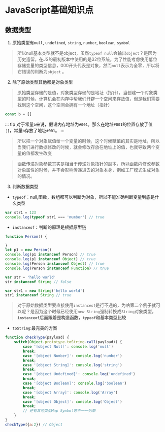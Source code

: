 # JavaScript基础知识点
## 数据类型
1. 原始类型有`null`, `undefined`, `string`, `number`, `boolean`, `symbol`

> 所以null基本类型就不是object，虽然`typeof null`会输出`object`？是因为历史遗留。在JS的最初版本中使用的是32位系统，为了性能考虑使用低位存储变量的类型信息，000开头代表是对象，然而`null`表示为全零，所以将它错误的判断为`object` 。

2. 除了原始类型其他都是对象类型
> 原始类型存储的是值，对象类型存储的是地址（指针）。当创建一个对象类型的时候，计算机会在内存中帮我们开辟一个空间来存放值，但是我们需要找到这个空间，这个空间会拥有一个地址（指针）
```js
const b = []
```
::: tip
对于常量`b`来说，假设内存地址为`#001`，那么在地址`#001`的位置存放了值`[]`，常量`b`存放了地址`#001`。
:::

> 所以把一个对象赋值给一个变量的时候，这个时候赋值的其实是地址，所以当我们进行数据修改的时候，就会修改存放在地址上的值，也就导致两个变量的值都发生改变

> 函数传递对象参数其实是相当于传递对象指针的副本，所以函数内修改参数对象属性的时候，并不会影响传递进去的对象本身，例如工厂模式生成对象的情况。

3. 判断数据类型
- `typeof`：null,函数，数组都可以判断为对象，所以不能准确判断变量到底是什么类型
```js
var str1 = 123
console.log(typeof str1 === 'number') // true
```
- `instanceof`：判断的原理是根据原型链
```js
function Person() {

}
let p1 = new Person()
console.log(p1 instanceof Person) // true
console.log(p1 instanceof Object) // true
console.log(Person instanceof Object) // true
console.log(Person instanceof Function) // true
```
```js
var str = 'hello world'
str instanceof String // false

var str1 = new String('hello world')
str1 instanceof String // true
```
> 对于原始数据类型要直接使用`instanceof`是行不通的，为啥第二个例子就可以呢？是因为这个时候已经使用`new String`强制转换成`String`对象类型。**`instanceof`后面跟着是构造函数，`typeof`和基本类型比较**

- `toString`:最完美的方案
```js
function checkType(payload) {
    switch(Object.prototype.toString.call(payload)) {
        case '[object Null]': console.log('null')
        break;
        case '[object Number]': console.log('number')
        break;
        case '[object String]': console.log('string')
        break;
        case '[object Undefined]': console.log('undefined')
        break;
        case '[object Boolean]': console.log('boolean')
        break;
        case '[object Array]': console.log('Array')
        break;
        case '[object Object]': console.log('Object')
        break;
        // 还有其他类型Map Symbol等不一一列举
    }
}
checkType({a:2}) // Object
```